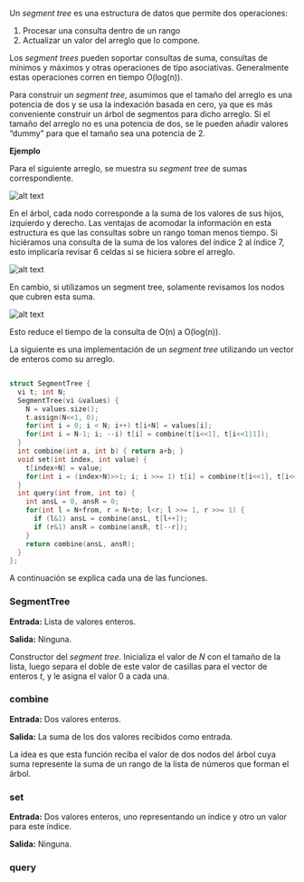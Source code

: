 Un _segment tree_ es una estructura de datos que permite dos operaciones:
1) Procesar una consulta dentro de un rango
2) Actualizar un valor del arreglo que lo compone.

Los _segment trees_ pueden soportar consultas de suma, consultas de mínimos y máximos y otras operaciones de tipo asociativas. Generalmente estas operaciones corren en tiempo O(log(n)).

Para construir un _segment tree_, asumimos que el tamaño del arreglo es una potencia de dos y se usa la indexación basada en cero, ya que es más conveniente construir un árbol de segmentos para dicho arreglo. Si el tamaño del arreglo no es una potencia de dos, se le pueden añadir valores “dummy” para que el tamaño sea una potencia de 2.

**Ejemplo**

Para el siguiente arreglo, se muestra su _segment tree_ de sumas correspondiente.

![alt text](https://i.imgur.com/jJgV7Cd.png)

En el árbol, cada nodo corresponde a la suma de los valores de sus hijos, izquierdo y derecho.
Las ventajas de acomodar la información en esta estructura es que las consultas sobre un rango toman menos tiempo. Si hiciéramos una consulta de la suma de los valores del índice 2 al índice 7, esto implicaría revisar 6 celdas si se hiciera sobre el arreglo.

![alt text](https://i.imgur.com/Jvra9sw.png)

En cambio, si utilizamos un segment tree, solamente revisamos los nodos que cubren esta suma.

![alt text](https://i.imgur.com/7OZb7XW.png)

Esto reduce el tiempo de la consulta de O(n) a O(log(n)).

La siguiente es una implementación de un _segment tree_ utilizando un vector de enteros como su arreglo.

```cpp

struct SegmentTree {
  vi t; int N;
  SegmentTree(vi &values) {
    N = values.size();
    t.assign(N<<1, 0);
    for(int i = 0; i < N; i++) t[i+N] = values[i];
    for(int i = N-1; i; --i) t[i] = combine(t[i<<1], t[i<<1|1]);
  }
  int combine(int a, int b) { return a+b; }
  void set(int index, int value) {
    t[index+N] = value;
    for(int i = (index+N)>>1; i; i >>= 1) t[i] = combine(t[i<<1], t[i<<1|1]);
  }
  int query(int from, int to) {
    int ansL = 0, ansR = 0;
    for(int l = N+from, r = N+to; l<r; l >>= 1, r >>= 1) {
      if (l&1) ansL = combine(ansL, t[l++]);
      if (r&1) ansR = combine(ansR, t[--r]);
    }
    return combine(ansL, ansR);
  }
};
```

A continuación se explica cada una de las funciones.

### SegmentTree

**Entrada:** Lista de valores enteros.

**Salida:** Ninguna.

Constructor del _segment tree_. Inicializa el valor de _N_ con el tamaño de la lista, luego separa el doble de este valor de casillas para el vector de enteros _t_, y le asigna el valor 0 a cada una.

### combine

**Entrada:** Dos valores enteros.

**Salida:** La suma de los dos valores recibidos como entrada.

La idea es que esta función reciba el valor de dos nodos del árbol cuya suma represente la suma de un rango de la lista de números que forman el árbol.

### set

**Entrada:** Dos valores enteros, uno representando un índice y otro un valor para este índice.

**Salida:** Ninguna.



### query
